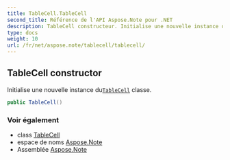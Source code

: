 ```yaml
---
title: TableCell.TableCell
second_title: Référence de l'API Aspose.Note pour .NET
description: TableCell constructeur. Initialise une nouvelle instance duTableCell classe.
type: docs
weight: 10
url: /fr/net/aspose.note/tablecell/tablecell/
---
```

## TableCell constructor

Initialise une nouvelle instance du[`TableCell`](../) classe.

```csharp
public TableCell()
```

### Voir également

* class [TableCell](../)
* espace de noms [Aspose.Note](../../tablecell/)
* Assemblée [Aspose.Note](../../../)


